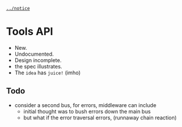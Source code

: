 [`../notice`](../notice)

Tools API
=========

* New. 
* Undocumented. 
* Design incomplete. 
* the spec illustrates.
* The `idea` has `juice!` (imho)



Todo
----

* consider a second bus, for errors, middleware can include
    * initial thought was to bush errors down the main bus
    * but what if the error traversal errors, (runnaway chain reaction)
